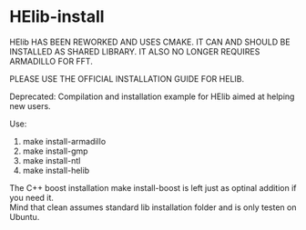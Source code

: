 # HElib-install
HElib HAS BEEN REWORKED AND USES CMAKE. IT CAN AND SHOULD BE INSTALLED AS SHARED LIBRARY. IT ALSO NO LONGER REQUIRES ARMADILLO FOR FFT.

PLEASE USE THE OFFICIAL INSTALLATION GUIDE FOR HELIB.

Deprecated:
Compilation and installation example for HElib aimed at helping new users.  

Use:  
1. make install-armadillo  
2. make install-gmp  
3. make install-ntl  
4. make install-helib  

The C++ boost installation make install-boost is left just as optinal addition if you need it.  
Mind that clean assumes standard lib installation folder and is only testen on Ubuntu.  
